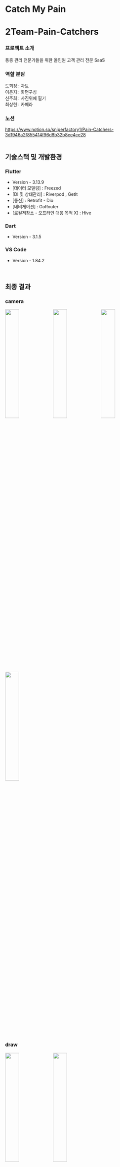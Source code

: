 # Catch My Pain

# 2Team-Pain-Catchers

### 프로젝트 소개
통증 관리 전문가들을 위한 올인원 고객 관리 전문 SaaS

### 역할 분담
도희정 : 차트<br>
이은지 : 화면구성<br>
신주희 : 사진위에 필기<br>
최상현 : 카메라<br>

### 노션
https://www.notion.so/sniperfactory1/Pain-Catchers-3d1946a2f855414f96d8b32b8ee4ce28
<br><br>

## 기술스택 및 개발환경
### Flutter
- Version - 3.13.9
- [데이터 모델링] : Freezed
- [DI 및 상태관리] : Riverpod , GetIt
- [통신] : Retrofit - Dio
- [네비게이션] : GoRouter
- [로컬저장소 - 오프라인 대응 목적 X] : Hive

### Dart
- Version - 3.1.5

### VS Code
- Version - 1.84.2

<br>

## 최종 결과
### camera
<img src="https://github.com/pie-sfac/2Team-Pain-Catchers/assets/115637631/350cd3fa-e00a-40a4-8343-0ef8cb95c8fe" width="30%" height="30%">
<img src="https://github.com/pie-sfac/2Team-Pain-Catchers/assets/115637631/169e4ced-0fdb-4020-b857-6d20b2334fc1" width="30%" height="30%">
<img src="https://github.com/pie-sfac/2Team-Pain-Catchers/assets/115637631/52ab8759-cef0-4d15-8083-11e04ba4a16c" width="30%" height="30%">
<img src="https://github.com/pie-sfac/2Team-Pain-Catchers/assets/115637631/810d3903-4f39-45b1-85e5-6b96a90e5a62" width="30%" height="30%">

### draw
<img src="https://github.com/pie-sfac/2Team-Pain-Catchers/assets/115637631/653cb61b-151f-42a2-ad16-b9cb49857448" width="30%" height="30%">
<img src="https://github.com/pie-sfac/2Team-Pain-Catchers/assets/115637631/f3555b65-c2b6-428a-8418-ad73389d9086" width="30%" height="30%">

### chart
<img src="https://github.com/pie-sfac/2Team-Pain-Catchers/assets/115637631/3b1c9648-16ea-45b3-8841-492efc2fd432" width="30%" height="30%">
<img src="https://github.com/pie-sfac/2Team-Pain-Catchers/assets/115637631/9e04510f-5d78-451e-a277-7ae9a8d12b60" width="30%" height="30%">
<img src="https://github.com/pie-sfac/2Team-Pain-Catchers/assets/115637631/6c309c18-7b08-4d46-95e0-ab40d55e5b9e" width="30%" height="30%">

### report
<img src="https://github.com/pie-sfac/2Team-Pain-Catchers/assets/115637631/a28da7f4-1032-4b24-b1ba-496b6320dc4a" width="30%" height="30%">
<img src="https://github.com/pie-sfac/2Team-Pain-Catchers/assets/115637631/3f55a6d8-9249-4138-9914-d9b986c54b83" width="30%" height="30%">
<img src="https://github.com/pie-sfac/2Team-Pain-Catchers/assets/115637631/60ebd0ee-4547-40c7-aeff-9d2be423bb84" width="30%" height="30%">
